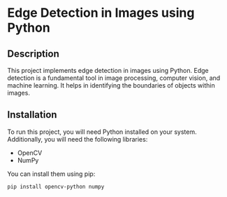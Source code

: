# Edge Detection in Images using Python

## Description
This project implements edge detection in images using Python. Edge detection is a fundamental tool in image processing, computer vision, and machine learning. It helps in identifying the boundaries of objects within images.

## Installation
To run this project, you will need Python installed on your system. Additionally, you will need the following libraries:
- OpenCV
- NumPy

You can install them using pip:
```bash
pip install opencv-python numpy
